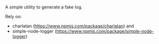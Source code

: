 A simple utility to generate a fake log.

Rely on:

- charlatan (https://www.npmjs.com/package/charlatan) and 
- simple-node-logger (https://www.npmjs.com/package/simple-node-logger)